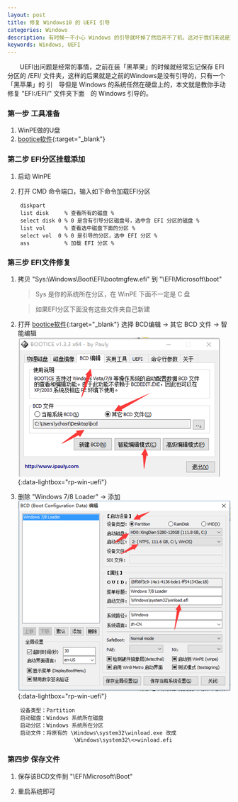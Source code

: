 ```yaml
---
layout: post
title: 修复 Windows10 的 UEFI 引导
categories: Windows
description: 有时候一不小心 Windows 的引导就坏掉了然后开不了机，这对于我们来说是至关重要的毕竟很多的资料和搭建好的各种环境都在这个系统里面
keywords: Windows, UEFI
---
```

　　UEFI出问题是经常的事情，之前在装「黑苹果」的时候就经常忘记保存 EFI 分区的 /EFI/ 文件夹，这样的后果就是之前的Windows是没有引导的，只有一个「黑苹果」的
引　导但是 Windows 的系统任然在硬盘上的，本文就是教你手动修复 "EFI:/EFI/" 文件夹下面　的 Windows 引导的。


### 第一步 工具准备
1. WinPE做的U盘
2. [bootice软件][href1]{:target="_blank"}

### 第二步 EFI分区挂载添加
1. 启动 WinPE 

2. 打开 CMD 命令端口，输入如下命令加载EFI分区

```
	diskpart
	list disk     % 查看所有的磁盘 %
	select disk 0 % 0 是含有引导分区磁盘号，选中含 EFI 分区的磁盘 %
	list vol      % 查看选中磁盘下面的分区 %
	select vol  0 % 0 是引导的分区，选中 EFI 分区 %
	ass           % 加载 EFI 分区 %
```



### 第三步 EFI文件修复
1. 拷贝 "Sys:\Windows\Boot\EFI\bootmgfew.efi" 到 "\EFI\Microsoft\boot"

    > Sys 是你的系统所在分区，在 WinPE 下面不一定是 C 盘

    > 如果EFI分区下面没有这些文件夹自己新建

2. 打开 [bootice软件][href1]{:target="_blank"} 选择 BCD编辑 -> 其它 BCD 文件 -> 智能编辑
[![bootice-config][img1]][img1]{:data-lightbox="rp-win-uefi"}


3. 删除 "Windows 7/8 Loader" -> 添加
[![bootice-bcd-config][img2]][img2]{:data-lightbox="rp-win-uefi"}


```
	设备类型：Partition
	启动磁盘：Windows 系统所在磁盘
	启动分区：Windows 系统所在分区
	启动文件：将原有的 \Windows\system32\winload.exe 改成
	                 \Windows\system32\<>winload.efi
```


### 第四步 保存文件
1. 保存该BCD文件到 "\EFI\Microsoft\Boot"

2. 重启系统即可

[href1]: http://www.pc6.com/SoftView/SoftView_34201.html
[img1]: /images/post/windows/bootice-config.png
[img2]: /images/post/windows/bootice-bcd-config.png 